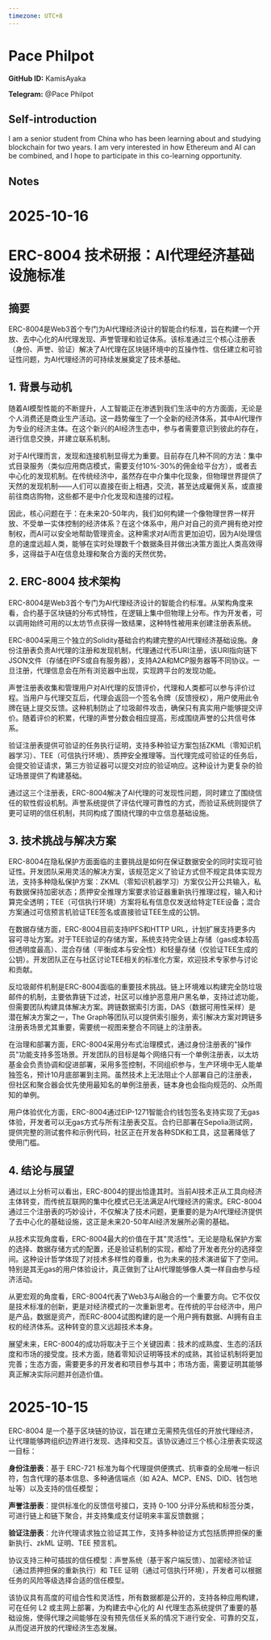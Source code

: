 ```yaml
---
timezone: UTC+8
---
```


# Pace Philpot

**GitHub ID:** KamisAyaka

**Telegram:** @Pace Philpot

## Self-introduction

I am a senior student from China who has been learning about and studying blockchain for two years. I am very interested in how Ethereum and AI can be combined, and I hope to participate in this co-learning opportunity.

## Notes
<!-- Content_START -->
# 2025-10-16
<!-- DAILY_CHECKIN_2025-10-16_START -->
# ERC-8004 技术研报：AI代理经济基础设施标准

## 摘要

ERC-8004是Web3首个专门为AI代理经济设计的智能合约标准，旨在构建一个开放、去中心化的AI代理发现、声誉管理和验证体系。该标准通过三个核心注册表（身份、声誉、验证）解决了AI代理在区块链环境中的互操作性、信任建立和可验证性问题，为AI代理经济的可持续发展奠定了技术基础。

## 1\. 背景与动机

随着AI模型性能的不断提升，人工智能正在渗透到我们生活中的方方面面，无论是个人消费还是商业生产活动。这一趋势催生了一个全新的经济体系，其中AI代理作为专业的经济主体。在这个新兴的AI经济生态中，参与者需要意识到彼此的存在，进行信息交换，并建立联系机制。

对于AI代理而言，发现和连接机制显得尤为重要。目前存在几种不同的方法：集中式目录服务（类似应用商店模式，需要支付10%-30%的佣金给平台方），或者去中心化的发现机制。在传统经济中，虽然存在中介集中化现象，但物理世界提供了天然的发现机制——人们可以直接在街上相遇，交流，甚至达成雇佣关系，或直接前往商店购物，这些都不是中介化发现和连接的过程。

因此，核心问题在于：在未来20-50年内，我们如何构建一个像物理世界一样开放、不受单一实体控制的经济体系？在这个体系中，用户对自己的资产拥有绝对控制权，而AI可以安全地帮助管理资金。这种需求对AI而言更加迫切，因为AI处理信息的速度远超人类，能够在实时处理数千个数据条目并做出决策方面比人类高效得多，这得益于AI在信息处理和聚合方面的天然优势。

## 2\. ERC-8004 技术架构

ERC-8004是Web3首个专门为AI代理经济设计的智能合约标准。从架构角度来看，合约基于区块链的分布式特性，在逻辑上集中但物理上分布。作为开发者，可以调用始终可用的以太坊节点获得一致结果，这种特性被用来创建注册表系统。

ERC-8004采用三个独立的Solidity基础合约构建完整的AI代理经济基础设施。身份注册表负责AI代理的注册和发现机制，代理通过代币URI注册，该URI指向链下JSON文件（存储在IPFS或自有服务器），支持A2A和MCP服务器等不同协议。一旦注册，代理信息会在所有浏览器中出现，实现跨平台的发现功能。

声誉注册表收集和管理用户对AI代理的反馈评价，代理和人类都可以参与评价过程。当用户与代理交互后，代理会返回一个签名令牌（反馈授权），用户使用此令牌在链上提交反馈。这种机制防止了垃圾邮件攻击，确保只有真实用户能够提交评价。随着评价的积累，代理的声誉分数会相应提高，形成围绕声誉的公共信号体系。

验证注册表提供可验证的任务执行证明，支持多种验证方案包括ZKML（零知识机器学习）、TEE（可信执行环境）、质押安全推理等。当代理完成可验证的任务后，会提交验证请求，第三方验证器可以提交对应的验证响应。这种设计为更复杂的验证场景提供了构建基础。

通过这三个注册表，ERC-8004解决了AI代理的可发现性问题，同时建立了围绕信任的软性假设机制。声誉系统提供了评估代理可靠性的方式，而验证系统则提供了更可证明的信任机制，共同构成了围绕代理的中立信息基础设施。

## 3\. 技术挑战与解决方案

ERC-8004在隐私保护方面面临的主要挑战是如何在保证数据安全的同时实现可验证性。开发团队采用灵活的解决方案，该规范定义了验证方式但不规定具体实现方法，支持多种隐私保护方案：ZKML（零知识机器学习）方案仅公开公共输入，私有数据保持加密状态；质押安全推理方案要求验证器重新执行推理过程，输入和计算完全透明；TEE（可信执行环境）方案将私有信息仅发送给特定TEE设备；混合方案通过可信预言机验证TEE签名或直接验证TEE生成的公钥。

在数据存储方面，ERC-8004目前支持IPFS和HTTP URL，计划扩展支持更多内容可寻址方案。对于TEE验证的存储方案，系统支持完全链上存储（gas成本较高但透明度最高）、混合存储（平衡成本与安全性）和轻量存储（仅验证TEE生成的公钥）。开发团队正在与社区讨论TEE相关的标准化方案，欢迎技术专家参与讨论和贡献。

反垃圾邮件机制是ERC-8004面临的重要技术挑战。链上环境难以构建完全防垃圾邮件的机制，主要依靠链下过滤，社区可以维护恶意用户黑名单，支持过滤功能，但需要团队构建具体解决方案。跨链数据索引方面，DAS（数据可用性采样）是潜在解决方案之一，The Graph等团队可以提供索引服务，索引解决方案对跨链多注册表场景尤其重要，需要统一视图来整合不同链上的注册表。

在治理和部署方面，ERC-8004采用分布式治理模式，通过身份注册表的"操作员"功能支持多签场景。开发团队的目标是每个网络只有一个单例注册表，以太坊基金会负责协调和促进部署，采用多签控制，不同组织参与，生产环境中无人能单独签名，预计10月底部署到主网。虽然技术上无法阻止个人部署自己的注册表，但社区和聚合器会优先使用最知名的单例注册表，链本身也会指向规范的、众所周知的单例。

用户体验优化方面，ERC-8004通过EIP-1271智能合约钱包签名支持实现了无gas体验，开发者可以无gas方式与所有注册表交互。合约已部署在Sepolia测试网，提供完整的测试套件和示例代码，社区正在开发各种SDK和工具，这显著降低了使用门槛。

## 4\. 结论与展望

通过以上分析可以看出，ERC-8004的提出恰逢其时。当前AI技术正从工具向经济主体转变，而传统互联网的集中化模式已无法满足AI代理经济的需求。ERC-8004通过三个注册表的巧妙设计，不仅解决了技术问题，更重要的是为AI代理经济提供了去中心化的基础设施，这正是未来20-50年AI经济发展所必需的基础。

从技术实现角度看，ERC-8004最大的价值在于其"灵活性"。无论是隐私保护方案的选择、数据存储方式的配置，还是验证机制的实现，都给了开发者充分的选择空间。这种设计哲学体现了对技术多样性的尊重，也为未来的技术演进留下了空间。特别是其无gas的用户体验设计，真正做到了让AI代理能够像人类一样自由参与经济活动。

从更宏观的角度看，ERC-8004代表了Web3与AI融合的一个重要方向。它不仅仅是技术标准的创新，更是对经济模式的一次重新思考。在传统的平台经济中，用户是产品，数据是资产，而ERC-8004试图构建的是一个用户拥有数据、AI拥有自主权的经济体系。这种转变的意义远超技术本身。

展望未来，ERC-8004的成功将取决于三个关键因素：技术的成熟度、生态的活跃度和市场的接受度。技术方面，随着零知识证明等技术的成熟，其验证机制将更加完善；生态方面，需要更多的开发者和项目参与其中；市场方面，需要证明其能够真正解决实际问题并创造价值。
<!-- DAILY_CHECKIN_2025-10-16_END -->

# 2025-10-15
<!-- DAILY_CHECKIN_2025-10-15_START -->

ERC-8004 是一个基于区块链的协议，旨在建立无需预先信任的开放代理经济，让代理能够跨组织边界进行发现、选择和交互。该协议通过三个核心注册表实现这一目标：

**身份注册表**：基于 ERC-721 标准为每个代理提供便携式、抗审查的全局唯一标识符，包含代理的基本信息、多种通信端点（如 A2A、MCP、ENS、DID、钱包地址等）以及支持的信任模型；

**声誉注册表**：提供标准化的反馈信号接口，支持 0-100 分评分系统和标签分类，可进行链上和链下聚合，并支持集成支付证明来丰富反馈数据；

**验证注册表**：允许代理请求独立验证其工作，支持多种验证方式包括质押担保的重新执行、zkML 证明、TEE 预言机。

协议支持三种可插拔的信任模型：声誉系统（基于客户端反馈）、加密经济验证（通过质押担保的重新执行）和 TEE 证明（通过可信执行环境），开发者可以根据任务的风险等级选择合适的信任模型。

该协议具有高度的可组合性和灵活性，所有数据都是公开的，支持各种应用构建，可在任何 L2 或主网上部署，为构建去中心化的 AI 代理生态系统提供了重要的基础设施，使得代理之间能够在没有预先信任关系的情况下进行安全、可靠的交互，从而促进开放的代理经济生态发展。
<!-- DAILY_CHECKIN_2025-10-15_END -->
<!-- Content_END -->
